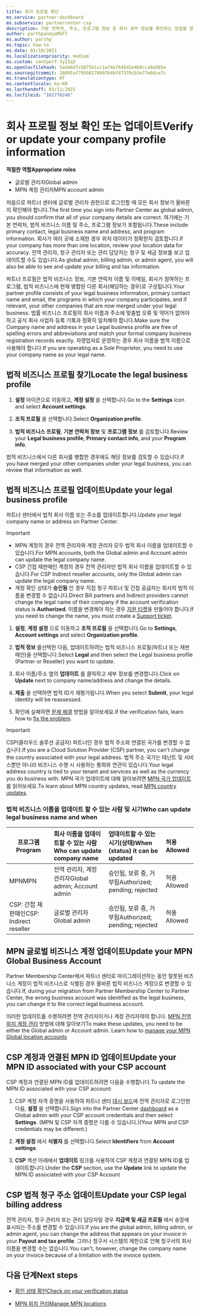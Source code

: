 ```yaml
---
title: 회사 프로필 확인
ms.service: partner-dashboard
ms.subservice: partnercenter-csp
description: 기본 연락처, 주소, 프로그램 정보 등 회사 세부 정보를 확인하는 방법을 알아봅니다. 또한 법률 및 청구 주소를 업데이트할 수 있습니다.
author: parthpandyaMSFT
ms.author: parthp
ms.topic: how-to
ms.date: 03/10/2021
ms.localizationpriority: medium
ms.custom: contperf-fy21q3
ms.openlocfilehash: 5ade6d7c587561cc1af4a7645d1e4b0cce9a505e
ms.sourcegitcommit: 26095af7950817099764bf47370cb3e77e0dce7c
ms.translationtype: HT
ms.contentlocale: ko-KR
ms.lasthandoff: 03/11/2021
ms.locfileid: "102770246"
---
```

# <a name="verify-or-update-your-company-profile-information"></a><span data-ttu-id="5f4b9-104">회사 프로필 정보 확인 또는 업데이트</span><span class="sxs-lookup"><span data-stu-id="5f4b9-104">Verify or update your company profile information</span></span> 

<span data-ttu-id="5f4b9-105">**적절한 역할**</span><span class="sxs-lookup"><span data-stu-id="5f4b9-105">**Appropriate roles**</span></span>

- <span data-ttu-id="5f4b9-106">글로벌 관리자</span><span class="sxs-lookup"><span data-stu-id="5f4b9-106">Global admin</span></span>
- <span data-ttu-id="5f4b9-107">MPN 계정 관리자</span><span class="sxs-lookup"><span data-stu-id="5f4b9-107">MPN account admin</span></span>

<span data-ttu-id="5f4b9-108">처음으로 파트너 센터에 글로벌 관리자 권한으로 로그인할 때 모든 회사 정보가 올바른지 확인해야 합니다.</span><span class="sxs-lookup"><span data-stu-id="5f4b9-108">The first time you sign into Partner Center as global admin, you should confirm that all of your company details are correct.</span></span> <span data-ttu-id="5f4b9-109">여기에는 기본 연락처, 법적 비즈니스 이름 및 주소, 프로그램 정보가 포함됩니다.</span><span class="sxs-lookup"><span data-stu-id="5f4b9-109">These include primary contact, legal business name and address, and program information.</span></span> <span data-ttu-id="5f4b9-110">회사가 여러 곳에 소재한 경우 위치 데이터가 정확한지 검토합니다.</span><span class="sxs-lookup"><span data-stu-id="5f4b9-110">If your company has more than one location, review your location data for accuracy.</span></span> <span data-ttu-id="5f4b9-111">전역 관리자, 청구 관리자 또는 관리 담당자는 청구 및 세금 정보를 보고 업데이트할 수도 있습니다.</span><span class="sxs-lookup"><span data-stu-id="5f4b9-111">As global admin, billing admin, or admin agent, you will also be able to see and update your billing and tax information.</span></span>

<span data-ttu-id="5f4b9-112">파트너 프로필은 법적 비즈니스 정보, 기본 연락처 이름 및 이메일, 회사가 참여하는 프로그램, 법적 비즈니스에 현재 병합된 다른 회사(해당하는 경우)로 구성됩니다.</span><span class="sxs-lookup"><span data-stu-id="5f4b9-112">Your partner profile consists of your legal business information, primary contact name and email, the programs in which your company participates, and if relevant, your other companies that are now merged under your legal business.</span></span> <span data-ttu-id="5f4b9-113">법률 비즈니스 프로필의 회사 이름과 주소에 맞춤법 오류 및 약어가 없어야 하고 공식 회사 사업자 등록 기록과 정확히 일치해야 합니다.</span><span class="sxs-lookup"><span data-stu-id="5f4b9-113">Make sure the Company name and address in your Legal business profile are free of spelling errors and abbreviations and match your formal company business registration records exactly.</span></span> <span data-ttu-id="5f4b9-114">자영업자로 운영하는 경우 회사 이름을 법적 이름으로 사용해야 합니다.</span><span class="sxs-lookup"><span data-stu-id="5f4b9-114">If you are operating as a Sole Proprietor, you need to use your company name as your legal name.</span></span>


## <a name="locate-the-legal-business-profile"></a><span data-ttu-id="5f4b9-115">법적 비즈니스 프로필 찾기</span><span class="sxs-lookup"><span data-stu-id="5f4b9-115">Locate the legal business profile</span></span>

1. <span data-ttu-id="5f4b9-116">**설정** 아이콘으로 이동하고, **계정 설정** 을 선택합니다.</span><span class="sxs-lookup"><span data-stu-id="5f4b9-116">Go to the **Settings** icon and select **Account settings**.</span></span>
 
1. <span data-ttu-id="5f4b9-117">**조직 프로필** 을 선택합니다.</span><span class="sxs-lookup"><span data-stu-id="5f4b9-117">Select **Organization profile**.</span></span> 

2. <span data-ttu-id="5f4b9-118">**법적 비즈니스 프로필**, **기본 연락처 정보** 및 **프로그램 정보** 를 검토합니다.</span><span class="sxs-lookup"><span data-stu-id="5f4b9-118">Review your **Legal business profile**, **Primary contact info**, and your **Program info**.</span></span>

<span data-ttu-id="5f4b9-119">법적 비즈니스에서 다른 회사를 병합한 경우에도 해당 정보를 검토할 수 있습니다.</span><span class="sxs-lookup"><span data-stu-id="5f4b9-119">If you have merged your other companies under your legal business, you can review that information as well.</span></span> 

## <a name="update-your-legal-business-profile"></a><span data-ttu-id="5f4b9-120">법적 비즈니스 프로필 업데이트</span><span class="sxs-lookup"><span data-stu-id="5f4b9-120">Update your legal business profile</span></span> 

<span data-ttu-id="5f4b9-121">파트너 센터에서 법적 회사 이름 또는 주소를 업데이트합니다.</span><span class="sxs-lookup"><span data-stu-id="5f4b9-121">Update your legal company name or address on Partner Center.</span></span>

>[!Important]
>- <span data-ttu-id="5f4b9-122">MPN 계정의 경우 전역 관리자와 계정 관리자 모두 법적 회사 이름을 업데이트할 수 있습니다.</span><span class="sxs-lookup"><span data-stu-id="5f4b9-122">For MPN accounts, both the Global admin and Account admin can update the legal company name.</span></span>
>- <span data-ttu-id="5f4b9-123">CSP 간접 재판매인 계정의 경우 전역 관리자만 법적 회사 이름을 업데이트할 수 있습니다.</span><span class="sxs-lookup"><span data-stu-id="5f4b9-123">For CSP Indirect reseller accounts, only the Global admin can update the legal company name.</span></span> 
>- <span data-ttu-id="5f4b9-124">계정 확인 상태가 **승인됨** 인 경우 직접 청구 파트너 및 간접 공급자는 회사의 법적 이름을 변경할 수 없습니다.</span><span class="sxs-lookup"><span data-stu-id="5f4b9-124">Direct Bill partners and Indirect providers cannot change the legal name of their company if the account verification status is **Authorized**.</span></span> <span data-ttu-id="5f4b9-125">이름을 변경해야 하는 경우 [지원 티켓](https://partner.microsoft.com/dashboard/support/servicerequests/create?stage=2&topicid=eb74583c-61b3-2124-bffc-00920e0ae772)을 만들어야 합니다.</span><span class="sxs-lookup"><span data-stu-id="5f4b9-125">If you need to change the name, you must create a [Support ticket](https://partner.microsoft.com/dashboard/support/servicerequests/create?stage=2&topicid=eb74583c-61b3-2124-bffc-00920e0ae772).</span></span>



1. <span data-ttu-id="5f4b9-126">**설정**, **계정 설정** 으로 이동하고 **조직 프로필** 을 선택합니다.</span><span class="sxs-lookup"><span data-stu-id="5f4b9-126">Go to **Settings**, **Account settings** and select **Organization profile**.</span></span>

2. <span data-ttu-id="5f4b9-127">**법적 정보** 를선택한 다음, 업데이트하려는 법적 비즈니스 프로필(파트너 또는 재판매인)을 선택합니다.</span><span class="sxs-lookup"><span data-stu-id="5f4b9-127">Select **Legal**  and then select the Legal business profile (Partner or Reseller) you want to update.</span></span>

1. <span data-ttu-id="5f4b9-128">회사 이름/주소 옆의 **업데이트** 를 클릭하고 세부 정보를 변경합니다.</span><span class="sxs-lookup"><span data-stu-id="5f4b9-128">Click on **Update**  next to company name/address and change the details.</span></span>
 
1. <span data-ttu-id="5f4b9-129">**제출** 을 선택하면 법적 ID가 재평가됩니다.</span><span class="sxs-lookup"><span data-stu-id="5f4b9-129">When you select **Submit**, your legal identity will be reassessed.</span></span>

1. <span data-ttu-id="5f4b9-130">확인에 실패하면 [문제 해결](verification-responses.md) 방법을 알아보세요.</span><span class="sxs-lookup"><span data-stu-id="5f4b9-130">If the verification fails, learn how to [fix the problem](verification-responses.md).</span></span>

>[!Important]
><span data-ttu-id="5f4b9-131">CSP(클라우드 솔루션 공급자) 파트너인 경우 법적 주소와 연결된 국가를 변경할 수 없습니다.</span><span class="sxs-lookup"><span data-stu-id="5f4b9-131">If you are a Cloud Solution Provider (CSP) partner, you can't change the country associated with your legal address.</span></span> <span data-ttu-id="5f4b9-132">법적 주소 국가는 테넌트 및 서비스뿐만 아니라 비즈니스 수행 시 사용하는 통화와 연관이 있습니다.</span><span class="sxs-lookup"><span data-stu-id="5f4b9-132">Your legal address country is tied to your tenant and services as well as the currency you do business with.</span></span> <span data-ttu-id="5f4b9-133">MPN 국가 업데이트에 대해 알아보려면 [MPN 국가 업데이트](manage-locations.md#change-country-of-partner-global-account)를 읽어보세요.</span><span class="sxs-lookup"><span data-stu-id="5f4b9-133">To learn about MPN country updates, read  [MPN country updates](manage-locations.md#change-country-of-partner-global-account).</span></span>


### <a name="who-can-update-legal-business-name-and-when"></a><span data-ttu-id="5f4b9-134">법적 비즈니스 이름을 업데이트 할 수 있는 사람 및 시기</span><span class="sxs-lookup"><span data-stu-id="5f4b9-134">Who can update legal business name and when</span></span>

|<span data-ttu-id="5f4b9-135">**프로그램**</span><span class="sxs-lookup"><span data-stu-id="5f4b9-135">**Program**</span></span>|<span data-ttu-id="5f4b9-136">**회사 이름을 업데이트할 수 있는 사람**</span><span class="sxs-lookup"><span data-stu-id="5f4b9-136">**Who can update company name**</span></span>|<span data-ttu-id="5f4b9-137">**업데이트할 수 있는 시기(상태)**</span><span class="sxs-lookup"><span data-stu-id="5f4b9-137">**When (status) it can be updated**</span></span>|<span data-ttu-id="5f4b9-138">**허용**</span><span class="sxs-lookup"><span data-stu-id="5f4b9-138">**Allowed**</span></span>|
|---------------------|:-------------------------------|:------------|:-----------------|
<span data-ttu-id="5f4b9-139">MPN</span><span class="sxs-lookup"><span data-stu-id="5f4b9-139">MPN</span></span>|<span data-ttu-id="5f4b9-140">전역 관리자, 계정 관리자</span><span class="sxs-lookup"><span data-stu-id="5f4b9-140">Global admin; Account admin</span></span>|<span data-ttu-id="5f4b9-141">승인됨, 보류 중, 거부됨</span><span class="sxs-lookup"><span data-stu-id="5f4b9-141">Authorized; pending; rejected</span></span>| <span data-ttu-id="5f4b9-142">허용</span><span class="sxs-lookup"><span data-stu-id="5f4b9-142">Allowed</span></span>|
|<span data-ttu-id="5f4b9-143">CSP: 간접 재판매인</span><span class="sxs-lookup"><span data-stu-id="5f4b9-143">CSP: Indirect reseller</span></span>|<span data-ttu-id="5f4b9-144">글로벌 관리자</span><span class="sxs-lookup"><span data-stu-id="5f4b9-144">Global admin</span></span>|<span data-ttu-id="5f4b9-145">승인됨, 보류 중, 거부됨</span><span class="sxs-lookup"><span data-stu-id="5f4b9-145">Authorized; pending; rejected</span></span>| <span data-ttu-id="5f4b9-146">허용</span><span class="sxs-lookup"><span data-stu-id="5f4b9-146">Allowed</span></span>|


## <a name="update-your-mpn-global-business-account"></a><span data-ttu-id="5f4b9-147">MPN 글로벌 비즈니스 계정 업데이트</span><span class="sxs-lookup"><span data-stu-id="5f4b9-147">Update your MPN Global Business Account</span></span>

<span data-ttu-id="5f4b9-148">Partner Membership Center에서 파트너 센터로 마이그레이션하는 동안 잘못된 비즈니스 계정이 법적 비즈니스로 식별된 경우 올바른 법적 비즈니스 계정으로 변경할 수 있습니다.</span><span class="sxs-lookup"><span data-stu-id="5f4b9-148">If, during your migration from Partner Membership Center to Partner Center, the wrong business account was identified as the legal business, you can change it to the correct legal business account.</span></span>

<span data-ttu-id="5f4b9-149">이러한 업데이트를 수행하려면 전역 관리자이거나 계정 관리자여야 합니다. [MPN 전역 위치 계정 관리](manage-locations.md) 방법에 대해 알아보기</span><span class="sxs-lookup"><span data-stu-id="5f4b9-149">To make these updates, you need to be either the Global admin or Account admin. Learn how to [manage your MPN Global location accounts](manage-locations.md)</span></span>


## <a name="update-your-mpn-id-associated-with-your-csp-account"></a><span data-ttu-id="5f4b9-150">CSP 계정과 연결된 MPN ID 업데이트</span><span class="sxs-lookup"><span data-stu-id="5f4b9-150">Update your MPN ID associated with your CSP account</span></span>

<span data-ttu-id="5f4b9-151">CSP 계정과 연결된 MPN ID를 업데이트하려면 다음을 수행합니다.</span><span class="sxs-lookup"><span data-stu-id="5f4b9-151">To update the MPN ID associated with your CSP account:</span></span>

1. <span data-ttu-id="5f4b9-152">CSP 계정 자격 증명을 사용하여 파트너 센터 [대시 보드](https://partner.microsoft.com/dashboard/home)에 전역 관리자로 로그인한 다음, **설정** 을 선택합니다.</span><span class="sxs-lookup"><span data-stu-id="5f4b9-152">Sign into the Partner Center [dashboard](https://partner.microsoft.com/dashboard/home) as a Global admin with your CSP account credentials and then select **Settings**.</span></span> <span data-ttu-id="5f4b9-153">(MPN 및 CSP 자격 증명은 다를 수 있습니다.)</span><span class="sxs-lookup"><span data-stu-id="5f4b9-153">(Your MPN and CSP credentials may be different.)</span></span>
 
1. <span data-ttu-id="5f4b9-154">**계정 설정** 에서 **식별자** 를 선택합니다.</span><span class="sxs-lookup"><span data-stu-id="5f4b9-154">Select **Identifiers** from **Account settings**.</span></span>

1. <span data-ttu-id="5f4b9-155">**CSP** 섹션 아래에서 **업데이트** 링크를 사용하여 CSP 계정과 연결된 MPN ID를 업데이트합니다.</span><span class="sxs-lookup"><span data-stu-id="5f4b9-155">Under the **CSP** section, use the **Update** link to update the MPN ID associated with your CSP Account</span></span> 


## <a name="update-your-csp-legal-billing-address"></a><span data-ttu-id="5f4b9-156">CSP 법적 청구 주소 업데이트</span><span class="sxs-lookup"><span data-stu-id="5f4b9-156">Update your CSP legal billing address</span></span>

<span data-ttu-id="5f4b9-157">전역 관리자, 청구 관리자 또는 관리 담당자일 경우 **지급액 및 세금 프로필** 에서 송장에 표시되는 주소를 변경할 수 있습니다.</span><span class="sxs-lookup"><span data-stu-id="5f4b9-157">If you are the global admin, billing admin, or admin agent, you can change the address that appears on your invoice in your **Payout and tax profile**.</span></span> <span data-ttu-id="5f4b9-158">그러나 청구서 시스템의 제한으로 인해 청구서의 회사 이름을 변경할 수는 없습니다.</span><span class="sxs-lookup"><span data-stu-id="5f4b9-158">You can't, however, change the company name on your invoice because of a limitation with the invoice system.</span></span>


## <a name="next-steps"></a><span data-ttu-id="5f4b9-159">다음 단계</span><span class="sxs-lookup"><span data-stu-id="5f4b9-159">Next steps</span></span>

- [<span data-ttu-id="5f4b9-160">확인 상태 확인</span><span class="sxs-lookup"><span data-stu-id="5f4b9-160">Check on your verification status</span></span>](verification-responses.md)

- [<span data-ttu-id="5f4b9-161">MPN 위치 관리</span><span class="sxs-lookup"><span data-stu-id="5f4b9-161">Manage MPN locations</span></span>](manage-locations.md)

